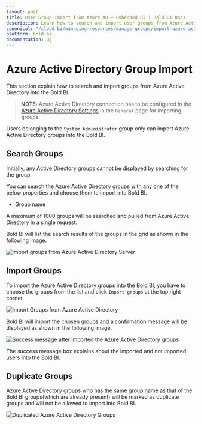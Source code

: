 ```yaml
---
layout: post
title: User Group Import from Azure AD – Embedded BI | Bold BI Docs
description: Learn how to search and import user groups from Azure Active Directory into Bold BI Embedded. Only System Administrators can import Azure Active Directory groups.
canonical: "/cloud-bi/managing-resources/manage-groups/import-azure-active-directory-groups/"
platform: bold-bi
documentation: ug
---
```


# Azure Active Directory Group Import

This section explain how to search and import groups from Azure Active Directory into the Bold BI.

> **NOTE:**  Azure Active Directory connection has to be configured in the [Azure Active Directory Settings](/embedded-bi/site-administration/azure-active-directory/) in the `General` page for importing groups.

Users belonging to the `System Administrator` group only can import Azure Active Directory groups into the Bold BI.

## Search Groups

Initially, any Active Directory groups cannot be displayed by searching for the group.

You can search the Azure Active Directory groups with any one of the below properties and choose them to import into Bold BI.

* Group name

A maximum of 1000 groups will be searched and pulled from Azure Active Directory in a single request. 

Bold BI will list the search results of the groups in the grid as shown in the following image.

![Import groups from Azure Active Directory Server](/bold-bi-docs/static/assets/embedded/managing-resources/manage-groups/images/Searched-azure-groups-list.png)

## Import Groups

To import the Azure Active Directory groups into the Bold BI, you have to choose the groups from the list and click `Import groups` at the top right corner.

![Import Groups from Azure Active Directory](/bold-bi-docs/static/assets/embedded/managing-resources/manage-groups/images/import-groups-from-azure-active-directory.png)

Bold BI will import the chosen groups and a confirmation message will be displayed as shown in the following image.

![Success message after imported the Azure Active Directory groups](/bold-bi-docs/static/assets/embedded/managing-resources/manage-groups/images/Azure-Active-Directory-group-import-success-window.png#width=70%)

The success message box explains about the imported and not imported users into the Bold BI.

## Duplicate Groups

Azure Active Directory groups who has the same group name as that of the Bold BI groups(which are already present) will be marked as duplicate groups and will not be allowed to import into Bold BI.

![Duplicated Azure Active Directory Groups](/bold-bi-docs/static/assets/embedded/managing-resources/manage-groups/images/Azure-Active-Directory-Duplicate-group.png)